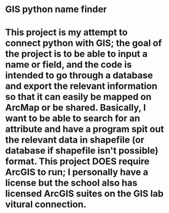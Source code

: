 # GIS python name finder
# This project is my attempt to connect python with GIS; the goal of the project is to be able to input a name or field, and the code is intended to go through a database and export the relevant information so that it can easily be mapped on ArcMap or be shared. Basically, I want to be able to search for an attribute and have a program spit out the relevant data in shapefile (or database if shapefile isn't possible) format. This project DOES require ArcGIS to run; I personally have a license but the school also has licensed ArcGIS suites on the GIS lab vitural connection.
